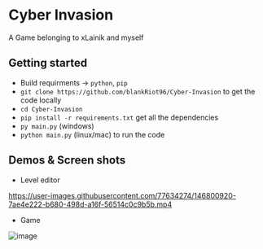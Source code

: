 # Cyber Invasion
A Game belonging to xLainik and myself 

## Getting started
  - Build requirments -> `python`, `pip`
  - `git clone https://github.com/blankRiot96/Cyber-Invasion` to get the code locally
  - `cd Cyber-Invasion` 
  - `pip install -r requirements.txt` get all the dependencies 
  -  `py main.py` (windows) 
  - `python main.py` (linux/mac) to run the code

## Demos & Screen shots
  - Level editor
  

https://user-images.githubusercontent.com/77634274/146800920-7ae4e222-b680-498d-a16f-56514c0c9b5b.mp4


  - Game 


![image](https://user-images.githubusercontent.com/77634274/146801322-0f4cbb8f-0bd2-4544-9411-2138b313b56a.png)

